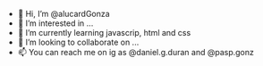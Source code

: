 - 👋 Hi, I’m @alucardGonza
- 👀 I’m interested in ...
- 🌱 I’m currently learning javascrip, html and css
- 💞️ I’m looking to collaborate on ...
- 📫 You can reach me on ig as @daniel.g.duran and @pasp.gonz

<!---
alucardGonza/alucardGonza is a ✨ special ✨ repository because its `README.md` (this file) appears on your GitHub profile.
You can click the Preview link to take a look at your changes.
--->
